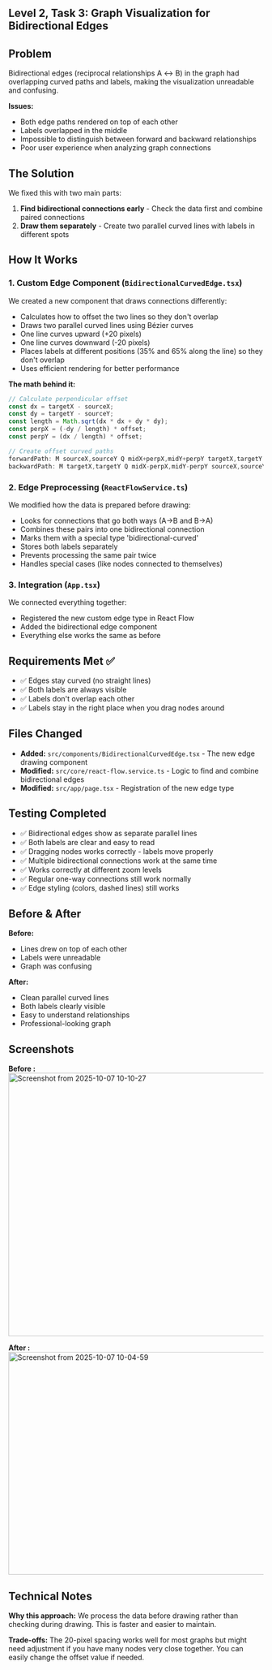 ## Level 2, Task 3: Graph Visualization for Bidirectional Edges

## Problem
Bidirectional edges (reciprocal relationships A ↔ B) in the graph had overlapping curved paths and labels, making the visualization unreadable and confusing.

**Issues:**
- Both edge paths rendered on top of each other
- Labels overlapped in the middle
- Impossible to distinguish between forward and backward relationships
- Poor user experience when analyzing graph connections

## The Solution

We fixed this with two main parts:

1. **Find bidirectional connections early** - Check the data first and combine paired connections
2. **Draw them separately** - Create two parallel curved lines with labels in different spots

## How It Works

### 1. Custom Edge Component (`BidirectionalCurvedEdge.tsx`)

We created a new component that draws connections differently:

- Calculates how to offset the two lines so they don't overlap
- Draws two parallel curved lines using Bézier curves
- One line curves upward (+20 pixels)
- One line curves downward (-20 pixels)  
- Places labels at different positions (35% and 65% along the line) so they don't overlap
- Uses efficient rendering for better performance

**The math behind it:**

```typescript
// Calculate perpendicular offset
const dx = targetX - sourceX;
const dy = targetY - sourceY;
const length = Math.sqrt(dx * dx + dy * dy);
const perpX = (-dy / length) * offset;
const perpY = (dx / length) * offset;

// Create offset curved paths
forwardPath: M sourceX,sourceY Q midX+perpX,midY+perpY targetX,targetY
backwardPath: M targetX,targetY Q midX-perpX,midY-perpY sourceX,sourceY
```

### 2. Edge Preprocessing (`ReactFlowService.ts`)

We modified how the data is prepared before drawing:

- Looks for connections that go both ways (A→B and B→A)
- Combines these pairs into one bidirectional connection
- Marks them with a special type 'bidirectional-curved'
- Stores both labels separately
- Prevents processing the same pair twice
- Handles special cases (like nodes connected to themselves)

### 3. Integration (`App.tsx`)

We connected everything together:

- Registered the new custom edge type in React Flow
- Added the bidirectional edge component
- Everything else works the same as before

## Requirements Met ✅

- ✅ Edges stay curved (no straight lines)
- ✅ Both labels are always visible
- ✅ Labels don't overlap each other
- ✅ Labels stay in the right place when you drag nodes around

## Files Changed

- **Added:** `src/components/BidirectionalCurvedEdge.tsx` - The new edge drawing component
- **Modified:** `src/core/react-flow.service.ts` - Logic to find and combine bidirectional edges
- **Modified:** `src/app/page.tsx` - Registration of the new edge type

## Testing Completed

- ✅ Bidirectional edges show as separate parallel lines
- ✅ Both labels are clear and easy to read
- ✅ Dragging nodes works correctly - labels move properly
- ✅ Multiple bidirectional connections work at the same time
- ✅ Works correctly at different zoom levels
- ✅ Regular one-way connections still work normally
- ✅ Edge styling (colors, dashed lines) still works

## Before & After

**Before:**
- Lines drew on top of each other
- Labels were unreadable
- Graph was confusing

**After:**
- Clean parallel curved lines
- Both labels clearly visible
- Easy to understand relationships
- Professional-looking graph

## Screenshots
**Before :**
<img width="974" height="519" alt="Screenshot from 2025-10-07 10-10-27" src="https://github.com/user-attachments/assets/25a1d639-12e0-498c-8644-abb283051cab" />

**After :**
<img width="715" height="439" alt="Screenshot from 2025-10-07 10-04-59" src="https://github.com/user-attachments/assets/72618f3d-2b04-4fc0-a684-32977f8d1f93" />



## Technical Notes

**Why this approach:** We process the data before drawing rather than checking during drawing. This is faster and easier to maintain.

**Trade-offs:** The 20-pixel spacing works well for most graphs but might need adjustment if you have many nodes very close together. You can easily change the offset value if needed.
